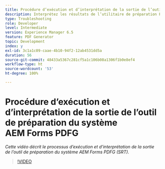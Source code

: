 ```yaml
---
title: Procédure d’exécution et d’interprétation de la sortie de l’outil de préparation du système AEM Forms PDFG
description: Interprétez les résultats de l’utilitaire de préparation PDF Generator.
type: Troubleshooting
role: Developer
level: Intermediate
version: Experience Manager 6.5
feature: PDF Generator
topic: Development
index: y
exl-id: 3c1a1c09-caae-4b10-94f2-12ab4531dd5a
duration: 56
source-git-commit: 48433a5367c281cf5a1c106b08a1306f1b0e8ef4
workflow-type: ht
source-wordcount: '53'
ht-degree: 100%

---
```


# Procédure d’exécution et d’interprétation de la sortie de l’outil de préparation du système AEM Forms PDFG

*Cette vidéo décrit le processus d’exécution et d’interprétation de la sortie de l’outil de préparation du système AEM Forms PDFG (SRT).*

>[!VIDEO](https://video.tv.adobe.com/v/3417235?quality=12&learn=on&captions=fre_fr)
